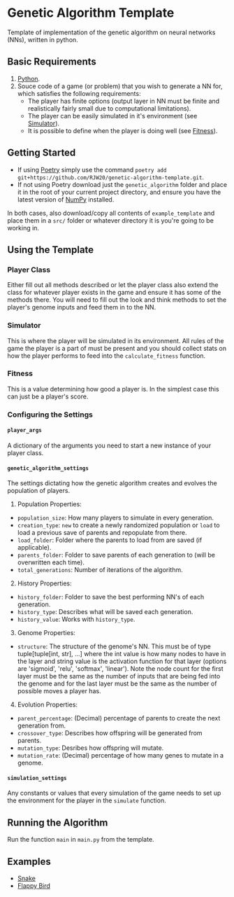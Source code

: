# Genetic Algorithm Template

Template of implementation of the genetic algorithm on neural networks (NNs), written in python.

## Basic Requirements
1. [Python](https://www.python.org/downloads/).
2. Souce code of a game (or problem) that you wish to generate a NN for, which satisfies the following requirements:
   - The player has finite options (output layer in NN must be finite and realistically fairly small due to computational limitations).
   - The player can be easily simulated in it's environment (see [Simulator](#Simulator)).
   - It is possible to define when the player is doing well (see [Fitness](#Fitness)).

## Getting Started
- If using [Poetry](https://python-poetry.org/docs/) simply use the command `poetry add git+https://github.com/RJW20/genetic-algorithm-template.git`.
- If not using Poetry download just the `genetic_algorithm` folder and place it in the root of your current project directory, and ensure you have the latest version of [NumPy](https://numpy.org/) installed.

In both cases, also download/copy all contents of `example_template` and place them in a `src/` folder or whatever directory it is you're going to be working in.

## Using the Template

### Player Class
Either fill out all methods described or let the player class also extend the class for whatever player exists in the game and ensure it has some of the methods there. You will need to fill out the look and think methods to set the player's genome inputs and feed them in to the NN.

### Simulator
This is where the player will be simulated in its environment. All rules of the game the player is a part of must be present and you should collect stats on how the player performs to feed into the `calculate_fitness` function.

### Fitness
This is a value determining how good a player is. In the simplest case this can just be a player's score.

### Configuring the Settings

#### `player_args`
A dictionary of the arguments you need to start a new instance of your player class.

#### `genetic_algorithm_settings`
The settings dictating how the genetic algorithm creates and evolves the population of players.
1. Population Properties:
  - `population_size`: How many players to simulate in every generation.
  - `creation_type`: `new` to create a newly randomized population or `load` to load a previous save of parents and repopulate from there.
  - `load_folder`: Folder where the parents to load from are saved (if applicable).
  - `parents_folder`: Folder to save parents of each generation to (will be overwritten each time).
  - `total_generations`: Number of iterations of the algorithm.
2. History Properties:
  - `history_folder`: Folder to save the best performing NN's of each generation.
  - `history_type`: Describes what will be saved each generation.
  - `history_value`: Works with `history_type`.
3. Genome Properties:
  - `structure`: The structure of the genome's NN. This must be of type tuple[tuple[int, str], ...] where the int value is how many nodes to have in the layer and string value is the activation function for that layer (options are 'sigmoid', 'relu', 'softmax', 'linear'). Note the node count for the first layer must be the same as the number of inputs that are being fed into the genome and for the last layer must be the same as the number of possible moves a player has.
4. Evolution Properties:
  - `parent_percentage`: (Decimal) percentage of parents to create the next generation from.
  - `crossover_type`: Describes how offspring will be generated from parents.
  - `mutation_type`: Desribes how offspring will mutate.
  - `mutation_rate`: (Decimal) percentage of how many genes to mutate in a genome.

#### `simulation_settings`
Any constants or values that every simulation of the game needs to set up the environment for the player in the `simulate` function.

## Running the Algorithm
Run the function `main` in `main.py` from the template.

## Examples
- [Snake](https://github.com/RJW20/snake_ai_genetic_algorithm_v2)
- [Flappy Bird](https://github.com/RJW20/flappy_bird_ai_genetic_algorithm)
